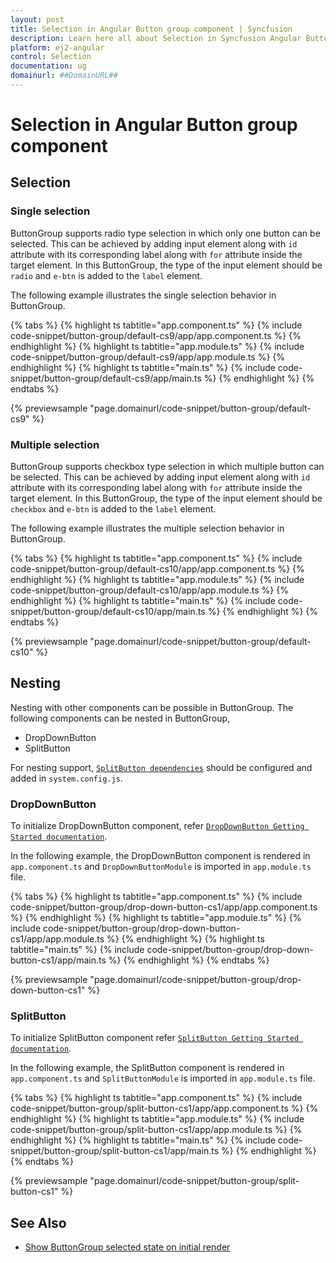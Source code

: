 ```yaml
---
layout: post
title: Selection in Angular Button group component | Syncfusion
description: Learn here all about Selection in Syncfusion Angular Button group component of Syncfusion Essential JS 2 and more.
platform: ej2-angular
control: Selection 
documentation: ug
domainurl: ##DomainURL##
---
```


# Selection in Angular Button group component

## Selection

### Single selection

ButtonGroup supports radio type selection in which only one button can be selected. This can be achieved by adding input element along with `id` attribute with its corresponding label along with `for` attribute inside the target element. In this ButtonGroup, the type of the input element should be `radio` and `e-btn` is added to the `label` element.

The following example illustrates the single selection behavior in ButtonGroup.

{% tabs %}
{% highlight ts tabtitle="app.component.ts" %}
{% include code-snippet/button-group/default-cs9/app/app.component.ts %}
{% endhighlight %}
{% highlight ts tabtitle="app.module.ts" %}
{% include code-snippet/button-group/default-cs9/app/app.module.ts %}
{% endhighlight %}
{% highlight ts tabtitle="main.ts" %}
{% include code-snippet/button-group/default-cs9/app/main.ts %}
{% endhighlight %}
{% endtabs %}
  
{% previewsample "page.domainurl/code-snippet/button-group/default-cs9" %}

### Multiple selection

ButtonGroup supports checkbox type selection in which multiple button can be selected. This can be achieved by adding input element along with `id` attribute with its corresponding label along with `for` attribute inside the target element. In this ButtonGroup, the type of the input element should be `checkbox` and `e-btn` is added to the `label` element.

The following example illustrates the multiple selection behavior in ButtonGroup.

{% tabs %}
{% highlight ts tabtitle="app.component.ts" %}
{% include code-snippet/button-group/default-cs10/app/app.component.ts %}
{% endhighlight %}
{% highlight ts tabtitle="app.module.ts" %}
{% include code-snippet/button-group/default-cs10/app/app.module.ts %}
{% endhighlight %}
{% highlight ts tabtitle="main.ts" %}
{% include code-snippet/button-group/default-cs10/app/main.ts %}
{% endhighlight %}
{% endtabs %}
  
{% previewsample "page.domainurl/code-snippet/button-group/default-cs10" %}

## Nesting

Nesting with other components can be possible in ButtonGroup. The following components can be nested in ButtonGroup,
* DropDownButton
* SplitButton

For nesting support, [`SplitButton dependencies`](./../split-button/getting-started#dependencies) should be configured and added in
`system.config.js`.

### DropDownButton

To initialize DropDownButton component, refer [`DropDownButton Getting Started documentation`](./../drop-down-button/getting-started).

In the following example, the DropDownButton component is rendered in `app.component.ts` and `DropDownButtonModule` is imported in `app.module.ts` file.

{% tabs %}
{% highlight ts tabtitle="app.component.ts" %}
{% include code-snippet/button-group/drop-down-button-cs1/app/app.component.ts %}
{% endhighlight %}
{% highlight ts tabtitle="app.module.ts" %}
{% include code-snippet/button-group/drop-down-button-cs1/app/app.module.ts %}
{% endhighlight %}
{% highlight ts tabtitle="main.ts" %}
{% include code-snippet/button-group/drop-down-button-cs1/app/main.ts %}
{% endhighlight %}
{% endtabs %}
  
{% previewsample "page.domainurl/code-snippet/button-group/drop-down-button-cs1" %}

### SplitButton

To initialize SplitButton component refer [`SplitButton Getting Started documentation`](./../split-button/getting-started).

In the following example, the SplitButton component is rendered in `app.component.ts` and `SplitButtonModule` is imported in `app.module.ts` file.

{% tabs %}
{% highlight ts tabtitle="app.component.ts" %}
{% include code-snippet/button-group/split-button-cs1/app/app.component.ts %}
{% endhighlight %}
{% highlight ts tabtitle="app.module.ts" %}
{% include code-snippet/button-group/split-button-cs1/app/app.module.ts %}
{% endhighlight %}
{% highlight ts tabtitle="main.ts" %}
{% include code-snippet/button-group/split-button-cs1/app/main.ts %}
{% endhighlight %}
{% endtabs %}
  
{% previewsample "page.domainurl/code-snippet/button-group/split-button-cs1" %}

## See Also

* [Show ButtonGroup selected state on initial render](./how-to/show-buttongroup-selected-state-on-initial-render)
